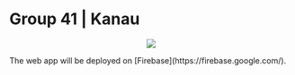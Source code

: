 # Group 41 | Kanau
<p align="center">
  <img src="https://user-images.githubusercontent.com/55874439/112708300-1c1caf00-8eec-11eb-8537-66bb2d759e83.png" />
</p>
The web app will be deployed on [Firebase](https://firebase.google.com/).

